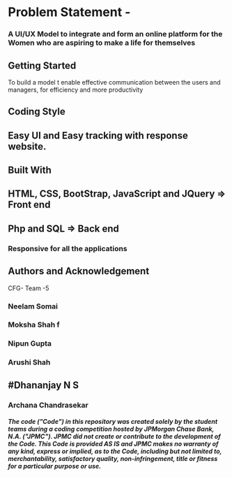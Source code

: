 # Problem Statement - 
### A UI/UX Model to integrate and form an online platform for the Women who are aspiring to make a life for themselves
## Getting Started
To build a model t enable effective communication between the users and managers, for efficiency and more productivity
## Coding Style
## Easy UI and Easy tracking with response website.

## Built With
## HTML, CSS, BootStrap, JavaScript and JQuery => Front end
## Php and SQL => Back end
### Responsive for all the applications
 

## Authors and Acknowledgement
CFG- Team -5
### Neelam Somai 
### Moksha Shah f
### Nipun Gupta
### Arushi Shah 
## #Dhananjay N S
### Archana Chandrasekar

##### The code ("Code") in this repository was created solely by the student teams during a coding competition hosted by JPMorgan Chase Bank, N.A. ("JPMC").						JPMC did not create or contribute to the development of the Code.  This Code is provided AS IS and JPMC makes no warranty of any kind, express or implied, as to the Code,						including but not limited to, merchantability, satisfactory quality, non-infringement, title or fitness for a particular purpose or use.